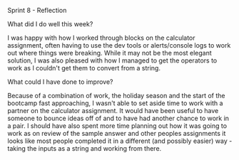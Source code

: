 Sprint 8 - Reflection

What did I do well this week?

I was happy with how I worked through blocks on the calculator assignment, often having to use the dev tools or alerts/console logs to work out where things were breaking. While it may not be the most elegant solution, I was also pleased with how I managed to get the operators to work as I couldn't get them to convert from a string.

What could I have done to improve?

Because of a combination of work, the holiday season and the start of the bootcamp fast approaching, I wasn't able to set aside time to work with a partner on the calculator assignment. It would have been useful to have someone to bounce ideas off of and to have had another chance to work in a pair. I should have also spent more time planning out how it was going to work as on review of the sample answer and other peoples assignments it looks like most people completed it in a different (and possibly easier) way - taking the inputs as a string and working from there.
